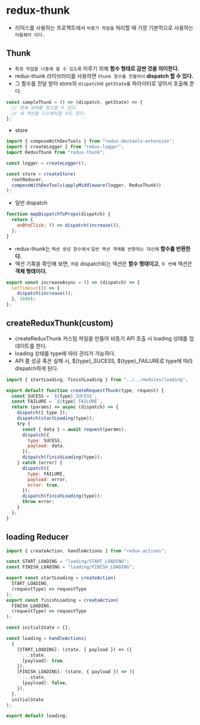 # redux-thunk

- 리덕스를 사용하는 프로젝트에서 `비동기 작업을` 처리할 때 가장 기본적으로 사용하는 `미들웨어 이다.`

## Thunk

- `특정 작업을 나중에 할 수 있도록` 미루기 위해 **함수 형태로 감싼 것을 의미한다.**
- redux-thunk 라이브러리를 사용하면 `thunk 함수를 만들어서` **dispatch 할 수 있다.**
- 그 함수를 전달 받아 store의 `dispatch와` `getState를` 파라미터로 넣어서 호출해 준다.

```js
const sampleThunk = () => (dispatch, getState) => {
  // 현재 상태를 참조할 수 있다.
  // 새 액션을 디스패치할 수도 있다.
};
```

- store

```js
import { composeWithDevTools } from "redux-devtools-extension";
import { createLogger } from "redux-logger";
import ReduxThunk from "redux-thunk";

const logger = createLogger();

const store = createStore(
  rootReducer,
  composeWithDevTools(applyMiddleware(logger, ReduxThunk))
);
```

- 일반 dispatch

```js
function mapDispatchToProps(dispatch) {
  return {
    onBtnClick: () => dispatch(increase()),
  };
}
```

- redux-thunk는 `액션 생성 함수에서` `일반 액션 객체를 반환하는 대신에` **함수를 반환한다.**
- 액션 기록을 확인해 보면, `처음` dispatch되는 액션은 **함수 형태이고**, `두 번째` 액션은 **객체 형태이다.**

```js
export const increaseAsync = () => (dispatch) => {
  setTimeout(() => {
    dispatch(increase());
  }, 1000);
};
```

## createReduxThunk(custom)

- createReduxThunk 커스텀 파일을 만들어 비동기 API 호출 시 loading 상태를 업데이트를 한다.
- loading 상태를 type에 따라 관리가 가능하다.
- API 콜 성공 혹은 실패 시, ${type}_SUCESS, ${type}\_FAILURE로 type에 따라 dispatch하게 된다.

```js
import { startLoading, finishLoading } from "../../modules/loading";

export default function createRequestThunk(type, request) {
  const SUCESS = `${type}_SUCESS`;
  const FAILURE = `${type}_FAILURE`;
  return (params) => async (dispatch) => {
    dispatch({ type });
    dispatch(startLoading(type));
    try {
      const { data } = await request(params);
      dispatch({
        type: SUCESS,
        payload: data,
      });
      dispatch(finishLoading(type));
    } catch (error) {
      dispatch({
        type: FAILURE,
        payload: error,
        error: true,
      });
      dispatch(finishLoading(type));
      throw error;
    }
  };
}
```

## loading Reducer

```js
import { createAction, handleActions } from "redux-actions";

const START_LOADING = "loading/START_LOADING";
const FINISH_LOADING = "loading/FINISH_LOADING";

export const startLoading = createAction(
  START_LOADING,
  (requestType) => requestType
);
export const finishLoading = createAction(
  FINISH_LOADING,
  (requestType) => requestType
);

const initialState = {};

const loading = handleActions(
  {
    [START_LOADING]: (state, { payload }) => ({
      ...state,
      [payload]: true,
    }),
    [FINISH_LOADING]: (state, { payload }) => ({
      ...state,
      [payload]: false,
    }),
  },
  initialState
);

export default loading;
```
